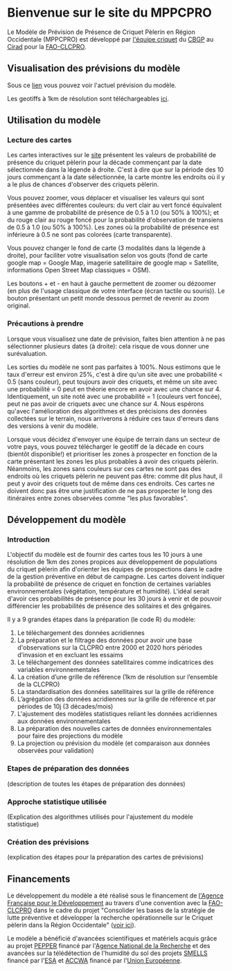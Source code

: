 ﻿# Bienvenue sur le site du MPPCPRO

Le Modèle de Prévision de Présence de Criquet Pèlerin en Région Occidentale (MPPCPRO) est développé par [l'équipe criquet](https://locustcirad.wordpress.com/) du [CBGP](https://www6.montpellier.inrae.fr/cbgp) au [Cirad](https://www.cirad.fr/) pour la [FAO-CLCPRO](https://www.fao.org/clcpro/fr/).

## Visualisation des prévisions du modèle

Sous ce [lien](https://pioucyril.github.io/mppcpro/forecast.html) vous pouvez voir l'actuel prévision du modèle. 

Les geotiffs à 1km de résolution sont téléchargeables [ici](https://github.com/pioucyril/mppcpro/tree/main/img).

## Utilisation du modèle

### Lecture des cartes

Les cartes interactives sur le [site](https://pioucyril.github.io/mppcpro/forecast.html) présentent les valeurs de probabilité de présence du criquet pèlerin pour la décade commençant par la date sélectionnée dans la légende à droite. C'est à dire que sur la période des 10 jours commençant à la date sélectionnée, la carte montre les endroits où il y a le plus de chances d'observer des criquets pèlerin.

Vous pouvez zoomer, vous déplacer et visualiser les valeurs qui sont présentées avec différentes couleurs: du vert clair au vert foncé équivalent à une gamme de probabilité de présence de 0.5 à 1.0 (ou 50% à 100%); et du rouge clair au rouge foncé pour la probabilité d'observation de transiens de 0.5 à 1.0 (ou 50% à 100%). Les zones où la probabilité de présence est inférieure à 0.5 ne sont pas colorées (carte transparente).

Vous pouvez changer le fond de carte (3 modalités dans la légende à droite), pour faciliter votre visualisation selon vos gouts (fond de carte google map = Google Map, imagerie satellitaire de google map = Satellite, informations Open Street Map classiques = OSM).

Les boutons + et - en haut à gauche permettent de zoomer ou dézoomer (en plus de l'usage classique de votre interface (écran tactile ou souris)). Le bouton présentant un petit monde dessous permet de revenir au zoom original.

### Précautions à prendre

Lorsque vous visualisez une date de prévision, faites bien attention à ne pas sélectionner plusieurs dates (à droite): cela risque de vous donner une surévaluation.

Les sorties du modèle ne sont pas parfaites à 100%. Nous estimons que le taux d'erreur est environ 25%, c'est à dire qu'un site avec une probabilité < 0.5 (sans couleur), peut toujours avoir des criquets, et même un site avec une probabilité = 0 peut en théorie encore en avoir avec une chance sur 4. Identiquement, un site noté avec une probabilité = 1 (couleurs vert foncée), peut ne pas avoir de criquets avec une chance sur 4. Nous espérons qu'avec l'amélioration des algorithmes et des précisions des données collectées sur le terrain, nous arriverons à réduire ces taux d'erreurs dans des versions à venir du modèle.

Lorsque vous décidez d'envoyer une équipe de terrain dans un secteur de votre pays, vous pouvez télécharger le geotiff de la décade en cours (bientôt disponible!) et prioritiser les zones à prospecter en fonction de la carte présentant les zones les plus probables à avoir des criquets pèlerin. Néanmoins, les zones sans couleurs sur ces cartes ne sont pas des endroits où les criquets pèlerin ne peuvent pas être: comme dit plus haut, il peut y avoir des criquets tout de même dans ces endroits. Ces cartes ne doivent donc pas être une justification de ne pas prospecter le long des itinéraires entre zones observées comme "les plus favorables".

## Développement du modèle

### Introduction

L'objectif du modèle est de fournir des cartes tous les 10 jours à une résolution de 1km des zones propices aux développement de populations du criquet pèlerin afin d'orienter les équipes de prospections dans le cadre de la gestion préventive en début de campagne. Les cartes doivent indiquer la probabilité de présence de criquet en fonction de certaines variables environnementales (végétation, température et humidité). L'idéal serait d'avoir ces probabilités de présence pour les 30 jours à venir et de pouvoir différencier les probabilités de présence des solitaires et des grégaires.

Il y a 9 grandes étapes dans la préparation (le code R) du modèle:
 1. Le téléchargement des données acridiennes
 2. La préparation et le filtrage des données pour avoir une base d'observations sur la CLCPRO entre 2000 et 2020 hors périodes d’invasion et en excluant les essaims
 3. Le téléchargement des données satellitaires comme indicatrices des variables environnementales 
 4. La création d’une grille de référence (1km de résolution sur l’ensemble de la CLCPRO)
 5. La standardisation des données satellitaires sur la grille de référence
 6. L’agrégation des données acridiennes sur la grille de référence et par périodes de 10j (3 décades/mois)
 7. L'ajustement des modèles statistiques reliant les données acridiennes aux données environnementales
 8. La préparation des nouvelles cartes de données environnementales pour faire des projections du modèle
 9. La projection ou prévision du modèle (et comparaison aux données observées pour validation)

### Etapes de préparation des données

(description de toutes les étapes de préparation des données)

### Approche statistique utilisée

(Explication des algorithmes utilisés pour l'ajustement du modèle statistique)

### Création des prévisions

(explication des étapes pour la préparation des cartes de prévisions)


## Financements

Le développement du modèle a été réalisé sous le financement de [l'Agence Française pour le Développement](https://www.afd.fr/fr) au travers d'une convention avec la [FAO-CLCPRO](https://www.fao.org/clcpro/fr/) dans le cadre du projet "Consolider les bases de la stratégie de lutte préventive et développer la recherche opérationnelle sur le Criquet pèlerin dans la Région Occidentale" ([voir ici](https://www.fao.org/clcpro/nouvelles/detail/fr/c/1505612/)).

Le modèle a bénéficié d'avancées scientifiques et matériels acquis grâce au projet [PEPPER](https://anrpepper.github.io/) financé par l'[Agence National de la Recherche](http://www.agence-nationale-recherche.fr/en/) et des avancées sur la télédétection de l'humidité du sol des projets [SMELLS](http://smells.isardsat.com/) financé par l'[ESA](https://www.esa.int/) et [ACCWA](https://accwa.isardsat.space/) financé par l'[Union Européenne](https://marie-sklodowska-curie-actions.ec.europa.eu/).

